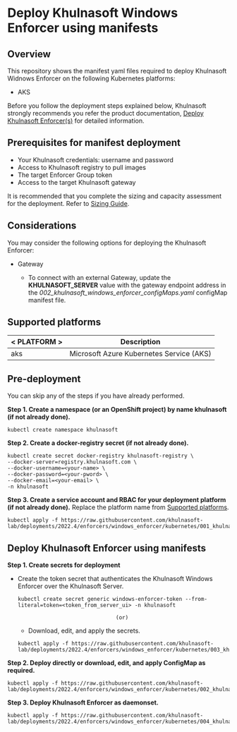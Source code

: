 
# Deploy Khulnasoft Windows Enforcer using manifests
## Overview

This repository shows the manifest yaml files required to deploy Khulnasoft Widnows Enforcer on the following Kubernetes platforms:
* AKS 

Before you follow the deployment steps explained below, Khulnasoft strongly recommends you refer the product documentation, [Deploy Khulnasoft Enforcer(s)](https://docs.khulnasoft.com/docs/deploy-k8s-khulnasoft-enforcers) for detailed information.

## Prerequisites for manifest deployment

- Your Khulnasoft credentials: username and password
- Access to Khulnasoft registry to pull images
- The target Enforcer Group token 
- Access to the target Khulnasoft gateway 

It is recommended that you complete the sizing and capacity assessment for the deployment. Refer to [Sizing Guide](https://docs.khulnasoft.com/docs/sizing-guide).

## Considerations

You may consider the following options for deploying the Khulnasoft Enforcer:

- Gateway
  
  - To connect with an external Gateway, update the **KHULNASOFT_SERVER** value with the gateway endpoint address in the *002_khulnasoft_windows_enforcer_configMaps.yaml* configMap manifest file.

## Supported platforms
| < PLATFORM >              | Description                                                  |
| ---------------------- | ------------------------------------------------------------ |
| aks | Microsoft Azure Kubernetes Service (AKS)    |


## Pre-deployment
You can skip any of the steps if you have already performed.

**Step 1. Create a namespace (or an OpenShift project) by name khulnasoft (if not already done).**

   ```SHELL
   kubectl create namespace khulnasoft
   ```

**Step 2. Create a docker-registry secret (if not already done).**

```SHELL
kubectl create secret docker-registry khulnasoft-registry \
--docker-server=registry.khulnasoft.com \
--docker-username=<your-name> \
--docker-password=<your-pword> \
--docker-email=<your-email> \
-n khulnasoft
   ```

**Step 3. Create a service account and RBAC for your deployment platform (if not already done).** Replace the platform name from [Supported platforms](#supported-platforms).

   ```SHELL
   kubectl apply -f https://raw.githubusercontent.com/khulnasoft-lab/deployments/2022.4/enforcers/windows_enforcer/kubernetes/001_khulnasoft_windows_enforcer_rbac/aks/khulnasoft_sa.yaml
   ```

## Deploy Khulnasoft Enforcer using manifests

**Step 1. Create secrets for deployment**

   * Create the token secret that authenticates the Khulnasoft Windows Enforcer over the Khulnasoft Server.

      ```SHELL
      kubectl create secret generic windows-enforcer-token --from-literal=token=<token_from_server_ui> -n khulnasoft
      ```

                                        (or)

     * Download, edit, and apply the secrets.

      ```SHELL
      kubectl apply -f https://raw.githubusercontent.com/khulnasoft-lab/deployments/2022.4/enforcers/windows_enforcer/kubernetes/003_khulnasoft_windows_enforcer_secrets.yaml
      ```    

**Step 2. Deploy directly or download, edit, and apply ConfigMap as required.**

```SHELL
kubectl apply -f https://raw.githubusercontent.com/khulnasoft-lab/deployments/2022.4/enforcers/windows_enforcer/kubernetes/002_khulnasoft_windows_enforcer_configMap.yaml
```

**Step 3. Deploy Khulnasoft Enforcer as daemonset.**

```SHELL
kubectl apply -f https://raw.githubusercontent.com/khulnasoft-lab/deployments/2022.4/enforcers/windows_enforcer/kubernetes/004_khulnasoft_windows_enforcer_daemonset.yaml
```
